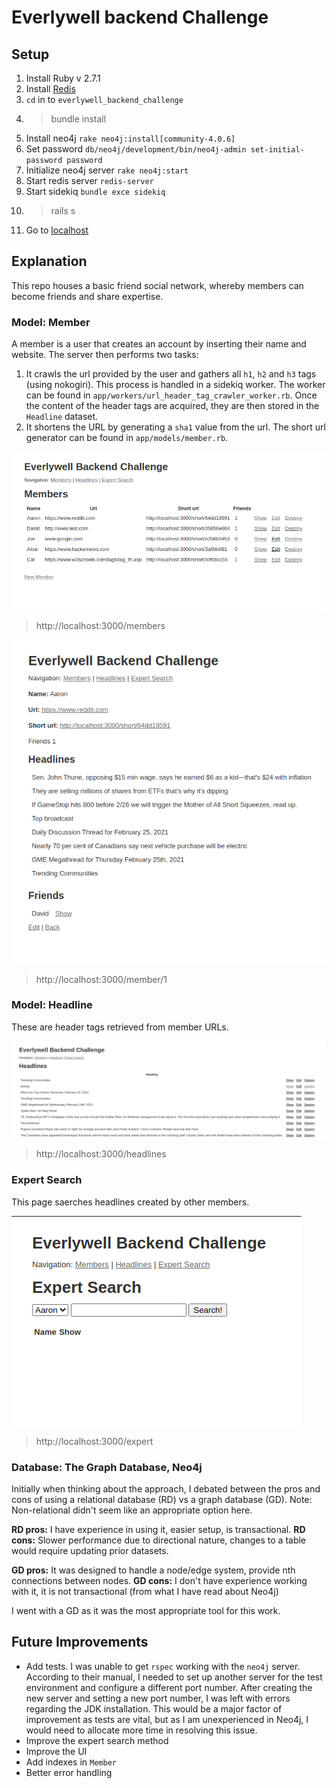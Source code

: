 # Everlywell backend Challenge

## Setup

1. Install Ruby v 2.7.1
2. Install [Redis](https://redis.io/topics/quickstart)
3. `cd` in to `everlywell_backend_challenge`
4. > bundle install
5. Install neo4j `rake neo4j:install[community-4.0.6]`
6. Set password `db/neo4j/development/bin/neo4j-admin set-initial-password password`
7. Initialize neo4j server `rake neo4j:start`
8. Start redis server `redis-server`
9. Start sidekiq `bundle exce sidekiq`
10. > rails s
11. Go to [localhost](http://localhost:3000)

## Explanation

This repo houses a basic friend social network, whereby members can become friends and share expertise. 

### Model: Member

A member is a user that creates an account by inserting their name and website. The server then performs two tasks:
1. It crawls the url provided by the user and gathers all `h1`, `h2` and `h3` tags (using nokogiri). This process is handled in a sidekiq worker. The worker can be found in `app/workers/url_header_tag_crawler_worker.rb`. Once the content of the header tags are acquired, they are then stored in the `Headline` dataset.
2. It shortens the URL by generating a `sha1` value from the url. The short url generator can be found in `app/models/member.rb`.

![Members page](members.png)
> http://localhost:3000/members

![Member page](member.png)
> http://localhost:3000/member/1

### Model: Headline

These are header tags retrieved from member URLs.

![Headlines page](headlines.png)
> http://localhost:3000/headlines

### Expert Search

This page saerches headlines created by other members.

![Expert page](expert.png)
> http://localhost:3000/expert

### Database: The Graph Database, Neo4j

Initially when thinking about the approach, I debated between the pros and cons of using a relational database (RD) vs a graph database (GD). Note: Non-relational didn't seem like an appropriate option here.

__RD pros:__ I have experience in using it, easier setup, is transactional.
__RD cons:__ Slower performance due to directional nature, changes to a table would require updating prior datasets.

__GD pros:__ It was designed to handle a node/edge system, provide nth connections between nodes.
__GD cons:__ I don't have experience working with it, it is not transactional (from what I have read about Neo4j)

I went with a GD as it was the most appropriate tool for this work.

## Future Improvements

- Add tests. I was unable to get `rspec` working with the `neo4j` server. According to their manual, I needed to set up another server for the test environment and configure a different port number. After creating the new server and setting a new port number, I was left with errors regarding the JDK installation. This would be a major factor of improvement as tests are vital, but as I am unexperienced in Neo4j, I would need to allocate more time in resolving this issue.
- Improve the expert search method
- Improve the UI
- Add indexes in `Member`
- Better error handling
